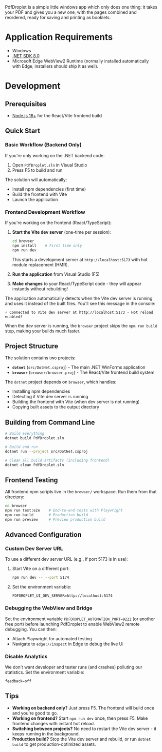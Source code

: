 PdfDroplet is a simple little windows app which only does one thing: it takes your PDF and gives you a new one, with the pages combined and reordered, ready for saving and printing as booklets.

# Application Requirements

- Windows
- [.NET SDK 8.0](https://dotnet.microsoft.com/download)
- Microsoft Edge WebView2 Runtime (normally installed automatically with Edge; installers should ship it as well).

# Development

## Prerequisites


- [Node.js 18+](https://nodejs.org/) for the React/Vite frontend build

## Quick Start

### Basic Workflow (Backend Only)

If you're only working on the .NET backend code:

1. Open `PdfDroplet.sln` in Visual Studio
2. Press F5 to build and run

The solution will automatically:
- Install npm dependencies (first time)
- Build the frontend with Vite
- Launch the application

### Frontend Development Workflow

If you're working on the frontend (React/TypeScript):

1. **Start the Vite dev server** (one-time per session):
   ```bash
   cd browser
   npm install    # First time only
   npm run dev
   ```
   This starts a development server at `http://localhost:5173` with hot module replacement (HMR).

2. **Run the application** from Visual Studio (F5)

3. **Make changes** to your React/TypeScript code - they will appear instantly without rebuilding!

The application automatically detects when the Vite dev server is running and uses it instead of the built files. You'll see this message in the console:
```
✓ Connected to Vite dev server at http://localhost:5173 - Hot reload enabled!
```

When the dev server is running, the `browser` project skips the `npm run build` step, making your builds much faster.

## Project Structure

The solution contains two projects:

- **`dotnet`** (`src/DotNet.csproj`) - The main .NET WinForms application
- **`browser`** (`browser/browser.proj`) - The React/Vite frontend build system

The `dotnet` project depends on `browser`, which handles:
- Installing npm dependencies
- Detecting if Vite dev server is running
- Building the frontend with Vite (when dev server is not running)
- Copying built assets to the output directory

## Building from Command Line

```bash
# Build everything
dotnet build PdfDroplet.sln

# Build and run
dotnet run --project src/DotNet.csproj

# Clean all build artifacts (including frontend)
dotnet clean PdfDroplet.sln
```

## Frontend Testing

All frontend npm scripts live in the `browser/` workspace. Run them from that directory:

```bash
cd browser
npm run test:e2e    # End-to-end tests with Playwright
npm run build       # Production build
npm run preview     # Preview production build
```

## Advanced Configuration

### Custom Dev Server URL

To use a different dev server URL (e.g., if port 5173 is in use):

1. Start Vite on a different port:
   ```bash
   npm run dev -- --port 5174
   ```

2. Set the environment variable:
   ```
   PDFDROPLET_UI_DEV_SERVER=http://localhost:5174
   ```

### Debugging the WebView and Bridge

Set the environment variable `PDFDROPLET_AUTOMATION_PORT=9222` (or another free port) before launching PdfDroplet to enable WebView2 remote debugging. You can then:
- Attach Playwright for automated testing
- Navigate to `edge://inspect` in Edge to debug the live UI

### Disable Analytics

We don't want developer and tester runs (and crashes) polluting our statistics. Set the environment variable:
```
feedback=off
```

## Tips

- **Working on backend only?** Just press F5. The frontend will build once and you're good to go.
- **Working on frontend?** Start `npm run dev` once, then press F5. Make frontend changes with instant hot reload.
- **Switching between projects?** No need to restart the Vite dev server - it keeps running in the background.
- **Production build?** Stop the Vite dev server and rebuild, or run `dotnet build` to get production-optimized assets.
